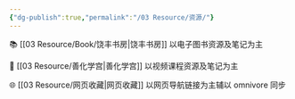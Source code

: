 ```yaml
---
{"dg-publish":true,"permalink":"/03 Resource/资源/"}
---
```


📚 [[03 Resource/Book/饶丰书房\|饶丰书房]] 以电子图书资源及笔记为主

🏫 [[03 Resource/善化学宫\|善化学宫]] 以视频课程资源及笔记为主

🌐 [[03 Resource/网页收藏\|网页收藏]] 以网页导航链接为主辅以 omnivore 同步